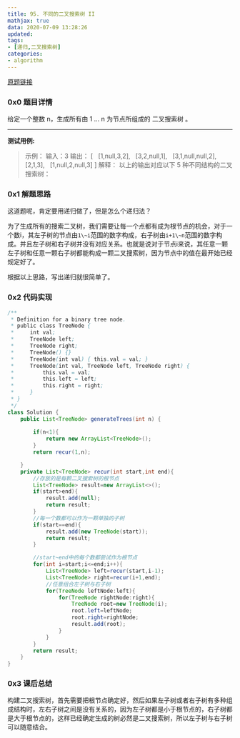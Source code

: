 ```yaml
---
title: 95. 不同的二叉搜索树 II
mathjax: true
data: 2020-07-09 13:28:26
updated:
tags:
- [递归,二叉搜索树]
categories:
- algorithm
---
```


[原题链接](https://leetcode-cn.com/problems/unique-binary-search-trees-ii/)


### 0x0 题目详情

给定一个整数 n，生成所有由 1 ... n 为节点所组成的 二叉搜索树 。

---

**测试用例:**


>示例：
输入：3
输出：
[
  [1,null,3,2],
  [3,2,null,1],
  [3,1,null,null,2],
  [2,1,3],
  [1,null,2,null,3]
]
解释：
以上的输出对应以下 5 种不同结构的二叉搜索树：

### 0x1 解题思路

这道题呢，肯定要用递归做了，但是怎么个递归法？

为了生成所有的搜索二叉树，我们需要让每一个点都有成为根节点的机会，对于一个数i，其左子树的节点由`1\~i`范围的数字构成，右子树由`i+1\~n`范围的数字构成。并且左子树和右子树并没有对应关系。也就是说对于节点i来说，其任意一颗左子树和任意一颗右子树都能构成一颗二叉搜索树，因为节点中的值在最开始已经规定好了。

根据以上思路，写出递归就很简单了。

### 0x2 代码实现

``` java
/**
 * Definition for a binary tree node.
 * public class TreeNode {
 *     int val;
 *     TreeNode left;
 *     TreeNode right;
 *     TreeNode() {}
 *     TreeNode(int val) { this.val = val; }
 *     TreeNode(int val, TreeNode left, TreeNode right) {
 *         this.val = val;
 *         this.left = left;
 *         this.right = right;
 *     }
 * }
 */
class Solution {
    public List<TreeNode> generateTrees(int n) {
        
        if(n<1){
            return new ArrayList<TreeNode>();
        }
        return recur(1,n);

    }
    private List<TreeNode> recur(int start,int end){
        //存放的是每颗二叉搜索树的根节点
        List<TreeNode> result=new ArrayList<>();
        if(start>end){
            result.add(null);
            return result;
        }
        //每一个数都可以作为一颗单独的子树
        if(start==end){
            result.add(new TreeNode(start));
            return result;
        }

        //start~end中的每个数都尝试作为根节点
        for(int i=start;i<=end;i++){
            List<TreeNode> left=recur(start,i-1);
            List<TreeNode> right=recur(i+1,end);
            //任意组合左子树与右子树
            for(TreeNode leftNode:left){
                for(TreeNode rightNode:right){
                    TreeNode root=new TreeNode(i);
                    root.left=leftNode;
                    root.right=rightNode;
                    result.add(root);
                }
            }
        }
        return result;
    }
}

```

### 0x3 课后总结

构建二叉搜索树，首先需要把根节点确定好，然后如果左子树或者右子树有多种组成结构时，左右子树之间是没有关系的，因为左子树都是小于根节点的，右子树都是大于根节点的，这样已经确定生成的树必然是二叉搜索树，所以左子树与右子树可以随意结合。